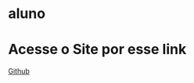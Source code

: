 # aluno
<h1> Acesse o Site por esse link </h1>
<a href="https://lfbg96.github.io/aluno/">Github</a>

